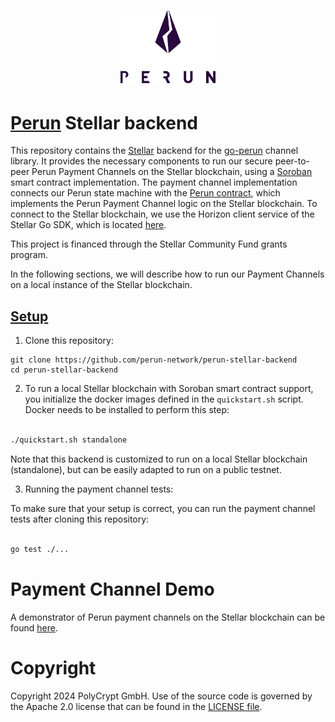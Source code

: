 <h1 align="center">
    <a href="https://perun.network/"><img src=".assets/go-perun.png" alt="Perun" width="30%"></a>
</h1>


# [Perun](https://perun.network/) Stellar backend

This repository contains the [Stellar](https://stellar.org/) backend for the [go-perun](https://github.com/perun-network/go-perun) channel library. It provides the necessary components to run our secure peer-to-peer Perun Payment Channels on the Stellar blockchain, using a [Soroban](https://soroban.stellar.org/) smart contract implementation. The payment channel implementation connects our Perun state machine with the [Perun contract](https://github.com/perun-network/perun-soroban-contract), which implements the Perun Payment Channel logic on the Stellar blockchain. To connect to the Stellar blockchain, we use the Horizon client service of the Stellar Go SDK, which is located [here](https://github.com/stellar/go). 

This project is financed through the Stellar Community Fund grants program.

In the following sections, we will describe how to run our Payment Channels on a local instance of the Stellar blockchain.

## [Setup](#setup)

1. Clone this repository:

```
git clone https://github.com/perun-network/perun-stellar-backend
cd perun-stellar-backend
```


2.  To run a local Stellar blockchain with Soroban smart contract support, you initialize the docker images defined in the ```quickstart.sh``` script. Docker needs to be installed to perform this step:

```sh

./quickstart.sh standalone
```

Note that this backend is customized to run on a local Stellar blockchain (standalone), but can be easily adapted to run on a public testnet.


3. Running the payment channel tests:

To make sure that your setup is correct, you can run the payment channel tests after cloning this repository:
  
```sh

go test ./...
```

# Payment Channel Demo

A demonstrator of Perun payment channels on the Stellar blockchain can be found [here](https://github.com/perun-network/perun-stellar-demo).

# Copyright

Copyright 2024 PolyCrypt GmbH. Use of the source code is governed by the Apache 2.0 license that can be found in the [LICENSE file](LICENSE).